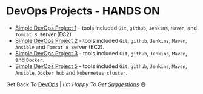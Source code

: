 # DevOps Projects - HANDS ON

- [Simple DevOps Project 1](./simple-devops-project-1) - tools included `Git`, `github`, `Jenkins`, `Maven`, and `Tomcat 8 `server (EC2).
- [Simple DevOps Project 2](./simple-devops-project-2) - tools included `Git`, `github`, `Jenkins`, `Maven`, `Ansible` and `Tomcat 8 `server (EC2).
- [Simple DevOps Project 3](./simple-devops-project-3) - tools included `Git`, `github`, `Jenkins`, `Maven`, and `Docker`.
- [Simple DevOps Project 5](./simple-devops-project-5) - tools included `Git`, `github`, `Jenkins`, `Maven`, `Ansible`, `Docker hub` and `kubernetes cluster`.


Get Back To [DevOps](../../../) | _I'm Happy To Get [Suggestions](https://forms.gle/TbfdXQ5H3a3oSTjo6)_ :smile:
